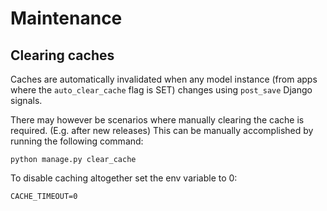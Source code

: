 # Maintenance

## Clearing caches 

Caches are automatically invalidated when any model instance (from apps where the `auto_clear_cache` flag is SET) changes using `post_save` Django signals. 

There may however be scenarios where manually clearing the cache is required. (E.g. after new releases) This can be manually accomplished by running the following command:

```shell
python manage.py clear_cache
```

To disable caching altogether set the env variable to 0:

```dotenv
CACHE_TIMEOUT=0
```
